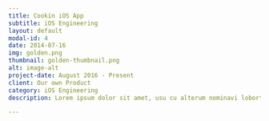 ```yaml
---
title: Cookin iOS App
subtitle: iOS Engineering
layout: default
modal-id: 4
date: 2014-07-16
img: golden.png
thumbnail: golden-thumbnail.png
alt: image-alt
project-date: August 2016 - Present
client: Our own Product
category: iOS Engineering
description: Lorem ipsum dolor sit amet, usu cu alterum nominavi lobortis. At duo novum diceret. Tantas apeirian vix et, usu sanctus postulant inciderint ut, populo diceret necessitatibus in vim. Cu eum dicam feugiat noluisse.

---
```

